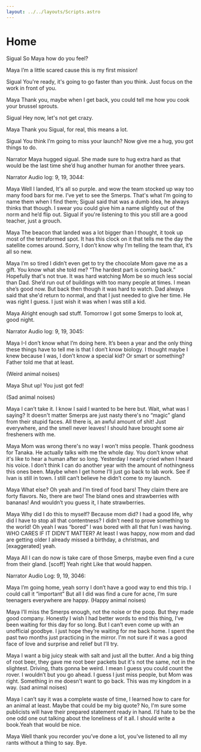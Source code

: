 ```yaml
---
layout: ../../layouts/Scripts.astro
---
```


# Home

Sigual
So Maya how do you feel? 

Maya
I’m a little scared cause this is my first mission!

Sigual
You're ready, it's going to go faster than you think. Just focus on the work in front of you. 

Maya
Thank you, maybe when I get back, you could tell me how you cook your brussel sprouts.

Sigual
Hey now, let's not get crazy.

Maya
Thank you Sigual, for real, this means a lot.

Sigual
You think I’m going to miss your launch? Now give me a hug, you got things to do.

Narrator
Maya hugged sigual. She made sure to hug extra hard as that would be the last time she’d hug another human for another three years. 

Narrator
Audio log: 9, 19, 3044:

Maya
Well I landed, It's all so purple. and wow the team stocked up way too many food bars for me. I’ve yet to see the Smerps. That's what I’m going to name them when I find them; Sigual said that was a dumb idea, he always thinks that though. I swear you could give him a name slightly out of the norm and he’d flip out. Sigual if you're listening to this you still are a good teacher, just a grouch. 

Maya
The beacon that landed was a lot bigger than I thought, it took up most of the terraformed spot. It has this clock on it that tells me the day the satellite comes around. Sorry, I don’t know why I’m telling the team that, it’s all so new. 

Maya
I’m so tired I didn’t even get to try the chocolate Mom gave me as a gift. You know what she told me? “The hardest part is coming back.” Hopefully that's not true. It was hard watching Mom be so much less social than Dad. She’d run out of buildings with too many people at times. I mean she’s good now. But back then though it was hard to watch. Dad always said that she'd return to normal, and that I just needed to give her time. He was right I guess. I just wish it was when I was still a kid. 

Maya
Alright enough sad stuff. Tomorrow I got some Smerps to look at, good night. 

Narrator
Audio log: 9, 19, 3045: 

Maya
I-I don’t know what I’m doing here. It’s been a year and the only thing these things have to tell me is that I don’t know biology. I thought maybe I knew because I was, I don’t know a special kid? Or smart or something? Father told me that at least.

(Weird animal noises)

Maya
Shut up! You just got fed! 

(Sad animal noises) 

Maya
I can’t take it. I know I said I wanted to be here but. Wait, what was I saying? It doesn't matter Smerps are just nasty there's no “magic” gland from their stupid faces. All there is, an awful amount of shit! Just everywhere, and the smell never leaves! I should have brought some air fresheners with me. 

Maya
Mom was wrong there's no way I won’t miss people. Thank goodness for Tanaka. He actually talks with me the whole day. You don’t know what it's like to hear a human after so long. Yesterday I nearly cried when I heard his voice. I don’t think I can do another year with the amount of nothingness this ones been. Maybe when I get home I’ll just go back to lab work. See if Ivan is still in town. I still can’t believe he didn’t come to my launch. 

Maya
What else? Oh yeah and I’m tired of food bars! They claim there are forty flavors. No, there are two! The bland ones and strawberries with bananas! And wouldn’t you guess it, I hate strawberries.

Maya
Why did I do this to myself? Because mom did? I had a good life, why did I have to stop all that contentness? I didn’t need to prove something to the world! Oh yeah I was “bored” I was bored with all that fun I was having. WHO CARES IF IT DIDN’T MATTER? At least I was happy, now mom and dad are getting older I already missed a birthday, a christmas, and [exaggerated] yeah. 

Maya
All I can do now is take care of those Smerps, maybe even find a cure from their gland. [scoff] Yeah right Like that would happen.  

Narrator
Audio Log: 9, 19, 3046:

Maya
I’m going home, yeah sorry I don’t have a good way to end this trip. I could call it “important” But all I did was find a cure for acne, I’m sure teenagers everywhere are happy. 
(Happy animal noises) 

Maya
I’ll miss the Smerps enough, not the noise or the poop. But they made good company. Honestly I wish I had better words to end this thing, I’ve been waiting for this day for so long. But I can’t even come up with an unofficial goodbye. I just hope they’re waiting for me back home. I spent the past two months just practicing in the mirror. I'm not sure if it was a good face of love and surprise and relief but I’ll try. 

Maya
I want a big juicy steak with salt and just all the butter. And a big thing of root beer, they gave me root beer packets but it's not the same, not in the slightest. Driving, thats gonna be weird. I mean I guess you could count the rover. I wouldn’t but you go ahead. I guess I just miss people, but Mom was right. Something in me doesn't want to go back. This was my kingdom in a way. 
(sad animal noises) 

Maya
I can’t say it was a complete waste of time, I learned how to care for an animal at least. Maybe that could be my big quote? No, I'm sure some publicists will have their prepared statement ready in hand. I’d hate to be the one odd one out talking about the loneliness of it all. I should write a book.Yeah that would be nice. 

Maya
Well thank you recorder you’ve done a lot, you’ve listened to all my rants without a thing to say. Bye.
